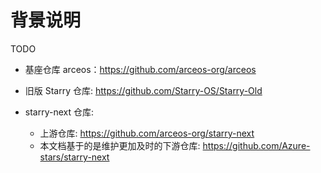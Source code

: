 # 背景说明

TODO

- 基座仓库 arceos：https://github.com/arceos-org/arceos

- 旧版 Starry 仓库: https://github.com/Starry-OS/Starry-Old

- starry-next 仓库: 
    - 上游仓库: https://github.com/arceos-org/starry-next
    - 本文档基于的是维护更加及时的下游仓库: https://github.com/Azure-stars/starry-next


